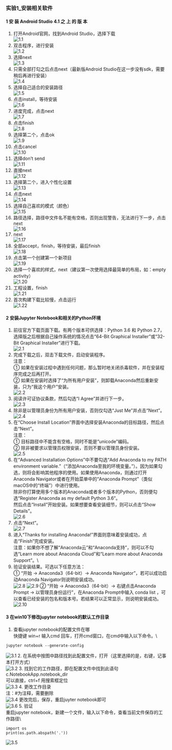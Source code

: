 ### 实验1_安装相关软件

#### 1 安 装 Android Studio 4.1 之 上 的 版 本
1. 打开Android官网，找到Android Studio，选择下载 \
![1.1](https://github.com/November-0/Software-project-R-amp-D-practice/blob/main/experiment1/images/1.1.png)
2. 双击程序，进行安装 \
![1.2](https://github.com/November-0/Software-project-R-amp-D-practice/blob/main/experiment1/images/1.2.png)
3. 选择next \
![1.3](https://github.com/November-0/Software-project-R-amp-D-practice/blob/main/experiment1/images/1.3.png)
4. 只需全部打勾之后点击next（最新版Android Studio在这一步没有sdk，需要稍后再进行安装）\
![1.4](https://github.com/November-0/Software-project-R-amp-D-practice/blob/main/experiment1/images/1.4.png)
5. 选择自己适合的安装路径\
![1.5](https://github.com/November-0/Software-project-R-amp-D-practice/blob/main/experiment1/images/1.5.png)
6. 点击install，等待安装\
![1.6](https://github.com/November-0/Software-project-R-amp-D-practice/blob/main/experiment1/images/1.6.png)
7. 进度完成，点击next\
![1.7](https://github.com/November-0/Software-project-R-amp-D-practice/blob/main/experiment1/images/1.7.png)
8. 点击finish\
![1.8](https://github.com/November-0/Software-project-R-amp-D-practice/blob/main/experiment1/images/1.8.png)
9. 选择第二个，点击ok\
![1.9](https://github.com/November-0/Software-project-R-amp-D-practice/blob/main/experiment1/images/1.9.png)
10. 点击cancel\
![1.10](https://github.com/November-0/Software-project-R-amp-D-practice/blob/main/experiment1/images/1.10.png)
11. 选择don’t send\
![1.11](https://github.com/November-0/Software-project-R-amp-D-practice/blob/main/experiment1/images/1.11.png)
12. 直接next\
![1.12](https://github.com/November-0/Software-project-R-amp-D-practice/blob/main/experiment1/images/1.12.png)
13. 选择第二个，进入个性化设置\
![1.13](https://github.com/November-0/Software-project-R-amp-D-practice/blob/main/experiment1/images/1.13.png)
14. 点击next\
![1.14](https://github.com/November-0/Software-project-R-amp-D-practice/blob/main/experiment1/images/1.14.png)
15. 选择自己喜欢的模式（颜色）\
![1.15](https://github.com/November-0/Software-project-R-amp-D-practice/blob/main/experiment1/images/1.15.png)
16. 路径选择，路径中文件名不能有空格，否则出现警告，无法进行下一步，点击next\
![1.16](https://github.com/November-0/Software-project-R-amp-D-practice/blob/main/experiment1/images/1.16.png)
17. next\
![1.17](https://github.com/November-0/Software-project-R-amp-D-practice/blob/main/experiment1/images/1.17.png)
18. 全部accept，finish，等待安装，最后finish\
![1.18](https://github.com/November-0/Software-project-R-amp-D-practice/blob/main/experiment1/images/1.18.png)
19. 点击第一个创建第一个新项目\
![1.19](https://github.com/November-0/Software-project-R-amp-D-practice/blob/main/experiment1/images/1.19.png)
20. 选择一个喜欢的样式，next（建议第一次使用选择最简单的布局，如：empty activity）\
![1.20](https://github.com/November-0/Software-project-R-amp-D-practice/blob/main/experiment1/images/1.20.png)
21. 工程设置，finish\
![1.21](https://github.com/November-0/Software-project-R-amp-D-practice/blob/main/experiment1/images/1.21.png)
22. 首次构建下载比较慢，点击运行\
![1.22](https://github.com/November-0/Software-project-R-amp-D-practice/blob/main/experiment1/images/1.22.png)

#### 2 安装Jupyter Notebook和相关的Python环境
1. 前往官方下载页面下载。有两个版本可供选择：Python 3.6 和 Python 2.7，选择版之后根据自己操作系统的情况点击“64-Bit Graphical Installer”或“32-Bit Graphical Installer”进行下载。\
![2.1](https://github.com/November-0/Software-project-R-amp-D-practice/blob/main/experiment1/images/2.1.png)
2. 完成下载之后，双击下载文件，启动安装程序。\
注意：\
① 如果在安装过程中遇到任何问题，那么暂时地关闭杀毒软件，并在安装程序完成之后再打开。\
② 如果在安装时选择了“为所有用户安装”，则卸载Anaconda然后重新安装，只为“我这个用户”安装。\
![2.2](https://github.com/November-0/Software-project-R-amp-D-practice/blob/main/experiment1/images/2.2.png)
3. 阅读许可证协议条款，然后勾选“I Agree”并进行下一步。\
![2.3](https://github.com/November-0/Software-project-R-amp-D-practice/blob/main/experiment1/images/2.3.png)
4. 除非是以管理员身份为所有用户安装，否则仅勾选“Just Me”并点击“Next”。\
![2.4](https://github.com/November-0/Software-project-R-amp-D-practice/blob/main/experiment1/images/2.4.png)
5. 在“Choose Install Location”界面中选择安装Anaconda的目标路径，然后点击“Next”。\
注意：\
① 目标路径中不能含有空格，同时不能是“unicode”编码。\
② 除非被要求以管理员权限安装，否则不要以管理员身份安装。\
![2.5](https://github.com/November-0/Software-project-R-amp-D-practice/blob/main/experiment1/images/2.5.png)
6. 在“Advanced Installation Options”中不要勾选“Add Anaconda to my PATH environment variable.”（“添加Anaconda至我的环境变量。”）。因为如果勾选，则将会影响其他程序的使用。如果使用Anaconda，则通过打开Anaconda Navigator或者在开始菜单中的“Anaconda Prompt”（类似macOS中的“终端”）中进行使用。\
除非你打算使用多个版本的Anaconda或者多个版本的Python，否则便勾选“Register Anaconda as my default Python 3.6”。\
然后点击“Install”开始安装。如果想要查看安装细节，则可以点击“Show Details”。\
![2.6](https://github.com/November-0/Software-project-R-amp-D-practice/blob/main/experiment1/images/2.6.png)
7. 点击“Next”。\
![2.7](https://github.com/November-0/Software-project-R-amp-D-practice/blob/main/experiment1/images/2.7.png)
8. 进入“Thanks for installing Anaconda!”界面则意味着安装成功，点击“Finish”完成安装。\
注意：如果你不想了解“Anaconda云”和“Anaconda支持”，则可以不勾选“Learn more about Anaconda Cloud”和“Learn more about Anaconda Support”。\
9. 验证安装结果。可选以下任意方法：\
① “开始 → Anaconda3（64-bit）→ Anaconda Navigator”，若可以成功启动Anaconda Navigator则说明安装成功。\
![2.8](https://github.com/November-0/Software-project-R-amp-D-practice/blob/main/experiment1/images/2.8.png)
![2.9](https://github.com/November-0/Software-project-R-amp-D-practice/blob/main/experiment1/images/2.9.png)
② “开始 → Anaconda3（64-bit）→ 右键点击Anaconda Prompt → 以管理员身份运行”，在Anaconda Prompt中输入 conda list ，可以查看已经安装的包名和版本号。若结果可以正常显示，则说明安装成功。\
![2.10](https://github.com/November-0/Software-project-R-amp-D-practice/blob/main/experiment1/images/2.10.png)
#### 3 在win10下修改jupyter notebook的默认工作目录

1. 查看jupyter notebook的配置文件在哪\
快捷键 win+r 输入cmd 回车，打开cmd窗口，在cmd中输入以下命令。\
```
jupyter notebook --generate-config
```
![3.1](https://github.com/November-0/Software-project-R-amp-D-practice/blob/main/experiment1/images/3.1.png)
2. 在系统中按图中路径找到此配置文件，打开（这里选择的是，右键，记事本打开方式）\
![3.2](https://github.com/November-0/Software-project-R-amp-D-practice/blob/main/experiment1/images/3.2.png)
3. 找到它的工作路径，即在配置文件中找到此语句c.NotebookApp.notebook_dir\
可以直接，ctrl+f 用搜索框定位\
![3.3](https://github.com/November-0/Software-project-R-amp-D-practice/blob/main/experiment1/images/3.3.png)
4. 更改工作目录\
注：#为注释，需要删除\
![3.4](https://github.com/November-0/Software-project-R-amp-D-practice/blob/main/experiment1/images/3.4.png)
更改完后，保存，重启juyter notebook即可\
![3.6](https://github.com/November-0/Software-project-R-amp-D-practice/blob/main/experiment1/images/3.6.png)
5. 验证\
重启jupyter notebook，新建一个文件，输入以下命令，查看当前文件保存的工作路径\
```
import os
print(os.path.abspath('.'))
```
![3.5](https://github.com/November-0/Software-project-R-amp-D-practice/blob/main/experiment1/images/3.5.png)
